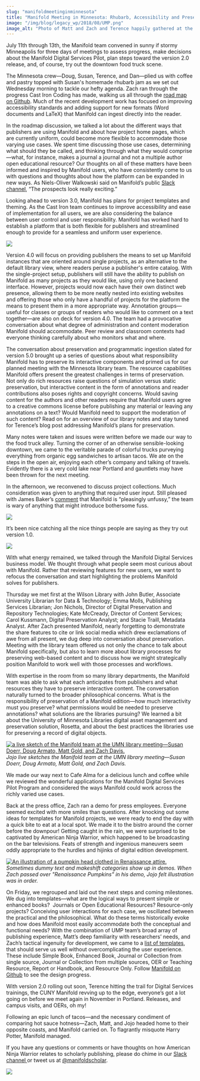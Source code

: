```yaml
---
slug: "manifoldmeetinginminnesota"
title: "Manifold Meeting in Minnesota: Rhubarb, Accessibility and Preservation, and American Ninja Warrior"
image: "/img/blog/legacy_wp/2018/08/UMP.png"
image_alt: "Photo of Matt and Zach and Terence happily gathered at the UMP office lobby"
---
```


July 11th through 13th, the Manifold team convened in sunny if stormy Minneapolis for three days of meetings to assess progress, make decisions about the Manifold Digital Services Pilot, plan steps toward the version 2.0 release, and, of course, try out the downtown food truck scene.

<!--truncate-->

The Minnesota crew—Doug, Susan, Terence, and Dan—plied us with coffee and pastry topped with Susan's homemade rhubarb jam as we set out Wednesday morning to tackle our hefty agenda. Zach ran through the progress Cast Iron Coding has made, walking us all through the [road map on Github](https://github.com/ManifoldScholar/manifold/projects/7). Much of the recent development work has focused on improving accessibility standards and adding support for new formats (Word documents and LaTeX) that Manifold can ingest directly into the reader.

In the roadmap discussion, we talked a lot about the different ways that publishers are using Manifold and about how project home pages, which are currently uniform, could become more flexible to accommodate those varying use cases. We spent time discussing those use cases, determining what should they be called, and thinking through what they would comprise—what, for instance, makes a journal a journal and not a multiple author open educational resource? Our thoughts on all of these matters have been informed and inspired by Manifold users, who have consistently come to us with questions and thoughts about how the platform can be expanded in new ways. As Niels-Oliver Walkowski said on Manifold’s public [Slack channel](https://manifold-slackin.herokuapp.com/), “The prospects look really exciting.”

Looking ahead to version 3.0, Manifold has plans for project templates and theming. As the Cast Iron team continues to improve accessibility and ease of implementation for all users, we are also considering the balance between user control and user responsibility. Manifold has worked hard to establish a platform that is both flexible for publishers and streamlined enough to provide for a seamless and uniform user experience.

[![](/img/blog/legacy_wp/2018/08/Screen-Shot-2018-08-16-at-9.10.30-AM.png)](https://twitter.com/swipp_it/status/998671018385387521)

Version 4.0 will focus on providing publishers the means to set up Manifold instances that are oriented around single projects, as an alternative to the default library view, where readers peruse a publisher's entire catalog. With the single-project setup, publishers will still have the ability to publish on Manifold as many projects as they would like, using only one backend interface. However, projects would now each have their own distinct web presence, allowing them to be more neatly nested into existing websites and offering those who only have a handful of projects for the platform the means to present them in a more appropriate way. Annotation groups—useful for classes or groups of readers who would like to comment on a text together—are also on deck for version 4.0. The team had a provocative conversation about what degree of administration and content moderation Manifold should accommodate. Peer review and classroom contexts had everyone thinking carefully about who monitors what and where.

The conversation about preservation and programmatic ingestion slated for version 5.0 brought up a series of questions about what responsibility Manifold has to preserve its interactive components and primed us for our planned meeting with the Minnesota library team. The resource capabilities Manifold offers present the greatest challenges in terms of preservation. Not only do rich resources raise questions of simulation versus static preservation, but interactive content in the form of annotations and reader contributions also poses rights and copyright concerns. Would saving content for the authors and other readers require that Manifold users agree to a creative commons license before publishing any material or leaving any annotations on a text? Would Manifold need to support the moderation of such content? Read on for an overview of our library notes and stay tuned for Terence’s blog post addressing Manifold’s plans for preservation.

Many notes were taken and issues were written before we made our way to the food truck alley. Turning the corner of an otherwise sensible-looking downtown, we came to the veritable parade of colorful trucks purveying everything from organic egg sandwiches to artisan tacos. We ate on the steps in the open air, enjoying each other’s company and talking of travels. Evidently there is a very cold lake near Portland and gauntlets may have been thrown for the next meeting.

In the afternoon, we reconvened to discuss project collections. Much consideration was given to anything that required user input. Still pleased with James Baker’s [comment](https://twitter.com/j_w_baker/status/1004630774904172544) that Manifold is “pleasingly unfussy,” the team is wary of anything that might introduce bothersome fuss.

[![](/img/blog/legacy_wp/2018/08/Screen-Shot-2018-08-17-at-8.37.11-AM.png)](/img/blog/legacy_wp/2018/08/Screen-Shot-2018-08-17-at-8.37.11-AM.png)

It’s been nice catching all the nice things people are saying as they try out version 1.0.

[![](/img/blog/legacy_wp/2018/08/Screen-Shot-2018-08-16-at-9.10.56-AM.png)](https://twitter.com/CathyNDavidson/status/996715812697333760)

With what energy remained, we talked through the Manifold Digital Services business model. We thought through what people seem most curious about with Manifold. Rather that reviewing features for new users, we want to refocus the conversation and start highlighting the problems Manifold solves for publishers.

Thursday we met first at the Wilson Library with John Butler, Associate University Librarian for Data & Technology; Emma Molls, Publishing Services Librarian; Jon Nichols, Director of Digital Preservation and Repository Technologies; Kate McCready, Director of Content Services; Carol Kussmann, Digital Preservation Analyst; and Stacie Traill, Metadata Analyst. After Zach presented Manifold, nearly forgetting to demonstrate the share features to cite or link social media which drew exclamations of awe from all present, we dug deep into conversation about preservation. Meeting with the library team offered us not only the chance to talk about Manifold specifically, but also to learn more about library processes for preserving web-based content and to discuss how we might strategically position Manifold to work well with those processes and workflows.

With expertise in the room from so many library departments, the Manifold team was able to ask what each anticipates from publishers and what resources they have to preserve interactive content. The conversation naturally turned to the broader philosophical concerns. What is the responsibility of preservation of a Manifold edition—how much interactivity must you preserve? what permissions would be needed to preserve annotations? what solutions are the libraries pursuing? We learned a bit about the University of Minnesota Libraries digital asset management and preservation solution, Rosetta, and about the best practices the libraries use for preserving a record of digital objects.

[![a live sketch of the Manifold team at the UMN library meeting—Susan Doerr, Doug Armato, Matt Gold, and Zach Davis.](/img/blog/legacy_wp/2018/08/IMG_3723.jpg)](/img/blog/legacy_wp/2018/08/IMG_3723.jpg)
*Jojo live sketches the Manifold team at the UMN library meeting—Susan Doerr, Doug Armato, Matt Gold, and Zach Davis.*

We made our way next to Cafe Alma for a delicious lunch and coffee while we reviewed the wonderful applications for the Manifold Digital Services Pilot Program and considered the ways Manifold could work across the richly varied use cases.

Back at the press office, Zach ran a demo for press employees. Everyone seemed excited with more smiles than questions. After knocking out some ideas for templates for Manifold projects, we were ready to end the day with a quick bite to eat at a local spot. We made it to the bistro around the corner before the downpour! Getting caught in the rain, we were surprised to be captivated by American Ninja Warrior, which happened to be broadcasting on the bar televisions. Feats of strength and ingenious maneuvers seem oddly appropriate to the hurdles and hijinks of digital edition development.

[![An illustration of a pumpkin head clothed in Renaissance attire.](/img/blog/legacy_wp/2018/08/Screen-Shot-2018-08-17-at-10.16.37-AM.png)](/img/blog/legacy_wp/2018/08/Screen-Shot-2018-08-17-at-10.16.37-AM.png)
*Sometimes dummy text and makeshift categories show up in demos. When Zach passed over "Renaissance Pumpkins" in his demo, Jojo felt illustration was in order.*

On Friday, we regrouped and laid out the next steps and coming milestones. We dug into templates—what are the logical ways to present simple or enhanced books? &nbsp;Journals or Open Educational Resources? Resource-only projects? Conceiving user interactions for each case, we oscillated between the practical and the philosophical. What do these terms historically evoke and how does Manifold most easily accommodate both the conceptual and functional needs? With the combination of UMP team’s broad array of publishing experience, Matt’s deep familiarity with researchers’ needs, and Zach’s tactical ingenuity for development, we came to a [list of templates](https://github.com/ManifoldScholar/manifold/issues/1209), that should serve us well without overcomplicating the user experience. These include Simple Book, Enhanced Book, Journal or Collection from single source, Journal or Collection from multiple sources, OER or Teaching Resource, Report or Handbook, and Resource Only. Follow [Manifold on Github](https://github.com/ManifoldScholar/manifold) to see the design progress.

With version 2.0 rolling out soon, Terence hitting the trail for Digital Services trainings, the CUNY Manifold revving up to the edge, everyone’s got a lot going on before we meet again in November in Portland. Releases, and campus visits, and OERs, oh my!

Following an epic lunch of tacos—and the necessary condiment of comparing hot sauce hotness—Zach, Matt, and Jojo headed home to their opposite coasts, and Manifold carried on. To flagrantly misquote Harry Potter, Manifold managed.

If you have any questions or comments or have thoughts on how American Ninja Warrior relates to scholarly publishing, please do chime in our [Slack channel&nbsp;](https://manifold-slackin.herokuapp.com/)or tweet us at [@manifoldscholar](https://twitter.com/ManifoldScholar).

[![](/img/blog/legacy_wp/2018/08/IMG_3735.jpg)](/img/blog/legacy_wp/2018/08/IMG_3735.jpg) &nbsp;


